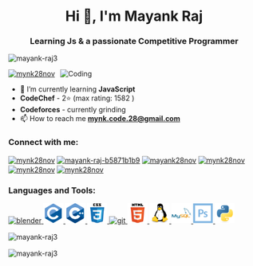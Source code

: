 <h1 align="center">Hi 👋, I'm Mayank Raj</h1>
<h3 align="center">Learning Js & a passionate Competitive Programmer</h3>


<p align="left"> <img src="https://komarev.com/ghpvc/?username=mayank-raj3&label=Profile%20views&color=0e75b6&style=flat" alt="mayank-raj3" /> </p>
<img class="img.rounded-corners" align="right" alt="Coding" width="400" src="https://media3.giphy.com/media/fkZukR450RQ1qnGaq9/giphy.gif" > 
<p align="left"> <a href="https://twitter.com/mynk28nov" target="blank"><img src="https://img.shields.io/twitter/follow/mynk28nov?logo=twitter&style=for-the-badge" alt="mynk28nov" /></a> </p>

- 🌱 I’m currently learning **JavaScript**
- **CodeChef**   - 2⭐ (max rating: 1582 )
- **Codeforces** - currently grinding
- 📫 How to reach me **mynk.code.28@gmail.com**

<h3 align="left">Connect with me:</h3>
<p align="left">
<a href="https://twitter.com/mynk28nov" target="blank"><img align="center" src="https://raw.githubusercontent.com/rahuldkjain/github-profile-readme-generator/master/src/images/icons/Social/twitter.svg" alt="mynk28nov" height="30" width="40" /></a>
<a href="https://linkedin.com/in/mayank-raj-b5871b1b9" target="blank"><img align="center" src="https://raw.githubusercontent.com/rahuldkjain/github-profile-readme-generator/master/src/images/icons/Social/linked-in-alt.svg" alt="mayank-raj-b5871b1b9" height="30" width="40" /></a>
<a href="https://www.codechef.com/users/mayank28nov" target="blank"><img align="center" src="https://cdn.jsdelivr.net/npm/simple-icons@3.1.0/icons/codechef.svg" alt="mayank28nov" height="30" width="40" /></a>
<a href="https://codeforces.com/profile/mynk28nov" target="blank"><img align="center" src="https://raw.githubusercontent.com/rahuldkjain/github-profile-readme-generator/master/src/images/icons/Social/codeforces.svg" alt="mynk28nov" height="30" width="40" /></a>
<a href="https://www.leetcode.com/mynk28nov" target="blank"><img align="center" src="https://raw.githubusercontent.com/rahuldkjain/github-profile-readme-generator/master/src/images/icons/Social/leet-code.svg" alt="mynk28nov" height="30" width="40" /></a>
<a href="https://auth.geeksforgeeks.org/user/mynk28nov" target="blank"><img align="center" src="https://raw.githubusercontent.com/rahuldkjain/github-profile-readme-generator/master/src/images/icons/Social/geeks-for-geeks.svg" alt="mynk28nov" height="30" width="40" /></a>
</p>

<h3 align="left">Languages and Tools:</h3>
<p align="left"> <a href="https://www.blender.org/" target="_blank" rel="noreferrer"> <img src="https://download.blender.org/branding/community/blender_community_badge_white.svg" alt="blender" width="40" height="40"/> </a> <a href="https://www.cprogramming.com/" target="_blank" rel="noreferrer"> <img src="https://raw.githubusercontent.com/devicons/devicon/master/icons/c/c-original.svg" alt="c" width="40" height="40"/> </a> <a href="https://www.w3schools.com/cpp/" target="_blank" rel="noreferrer"> <img src="https://raw.githubusercontent.com/devicons/devicon/master/icons/cplusplus/cplusplus-original.svg" alt="cplusplus" width="40" height="40"/> </a> <a href="https://www.w3schools.com/css/" target="_blank" rel="noreferrer"> <img src="https://raw.githubusercontent.com/devicons/devicon/master/icons/css3/css3-original-wordmark.svg" alt="css3" width="40" height="40"/> </a> <a href="https://git-scm.com/" target="_blank" rel="noreferrer"> <img src="https://www.vectorlogo.zone/logos/git-scm/git-scm-icon.svg" alt="git" width="40" height="40"/> </a> <a href="https://www.w3.org/html/" target="_blank" rel="noreferrer"> <img src="https://raw.githubusercontent.com/devicons/devicon/master/icons/html5/html5-original-wordmark.svg" alt="html5" width="40" height="40"/> </a> <a href="https://www.linux.org/" target="_blank" rel="noreferrer"> <img src="https://raw.githubusercontent.com/devicons/devicon/master/icons/linux/linux-original.svg" alt="linux" width="40" height="40"/> </a> <a href="https://www.mysql.com/" target="_blank" rel="noreferrer"> <img src="https://raw.githubusercontent.com/devicons/devicon/master/icons/mysql/mysql-original-wordmark.svg" alt="mysql" width="40" height="40"/> </a> <a href="https://www.photoshop.com/en" target="_blank" rel="noreferrer"> <img src="https://raw.githubusercontent.com/devicons/devicon/master/icons/photoshop/photoshop-line.svg" alt="photoshop" width="40" height="40"/> </a> <a href="https://www.python.org" target="_blank" rel="noreferrer"> <img src="https://raw.githubusercontent.com/devicons/devicon/master/icons/python/python-original.svg" alt="python" width="40" height="40"/> </a> </p>

<p><img align="center" src="https://github-readme-stats.vercel.app/api/top-langs?username=mayank-raj3&show_icons=true&locale=en&layout=compact" alt="mayank-raj3" /></p>

<p><img align="center" src="https://github-readme-streak-stats.herokuapp.com/?user=mayank-raj3&" alt="mayank-raj3" /></p>
